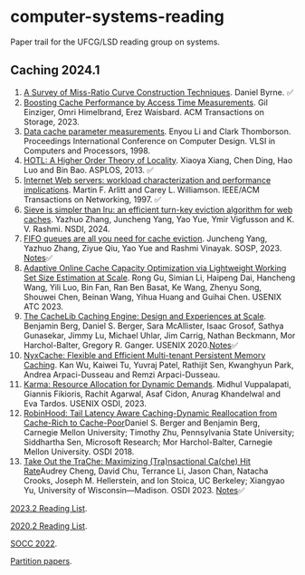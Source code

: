 # computer-systems-reading

Paper trail for the UFCG/LSD reading group on systems.

## Caching 2024.1

1. [A Survey of Miss-Ratio Curve Construction Techniques](https://arxiv.org/pdf/1804.01972.pdf). Daniel Byrne. ✅
2. [Boosting Cache Performance by Access Time Measurements](https://dl.acm.org/doi/full/10.1145/3572778). Gil Einziger, Omri Himelbrand, Erez Waisbard. ACM Transactions on Storage, 2023.
3. [Data cache parameter measurements](https://ieeexplore.ieee.org/document/727077). Enyou Li and Clark Thomborson. Proceedings International Conference on Computer Design. VLSI in Computers and Processors, 1998. 
4. [HOTL: A Higher Order Theory of Locality](https://www.cs.rochester.edu/~cding/dpal/files/Xiang+_ASPLOS13.pdf). Xiaoya Xiang, Chen Ding, Hao Luo and Bin Bao. ASPLOS, 2013. ✅
5. [Internet Web servers: workload characterization and performance implications](https://ieeexplore.ieee.org/stamp/stamp.jsp?tp=&arnumber=649565). Martin F. Arlitt and Carey L. Williamson. IEEE/ACM Transactions on Networking, 1997. ✅
6. [Sieve is simpler than lru: an efficient turn-key eviction algorithm for web caches](https://www.pdl.cmu.edu/PDL-FTP/Storage/nsdi24-SIEVE.pdf). Yazhuo Zhang, Juncheng Yang, Yao Yue, Ymir Vigfusson and K. V. Rashmi. NSDI, 2024.
7. [FIFO queues are all you need for cache eviction](https://dl.acm.org/doi/pdf/10.1145/3600006.3613147). Juncheng Yang, Yazhuo Zhang, Ziyue Qiu, Yao Yue and Rashmi Vinayak. SOSP, 2023. [Notes](notes-caching-2024.1/fifo-queues-are-all-you-need.md)✅
8. [Adaptive Online Cache Capacity Optimization via Lightweight Working Set Size Estimation at Scale](https://www.usenix.org/system/files/atc23-gu.pdf). Rong Gu, Simian Li, Haipeng Dai, Hancheng Wang, Yili Luo, Bin Fan, Ran Ben Basat, Ke Wang, Zhenyu Song, Shouwei Chen, Beinan Wang, Yihua Huang and Guihai Chen. USENIX ATC 2023.
9. [The CacheLib Caching Engine: Design and Experiences at Scale](https://www.usenix.org/system/files/osdi20-berg.pdf). Benjamin Berg, Daniel S. Berger, Sara McAllister, Isaac Grosof, Sathya Gunasekar, Jimmy Lu, Michael Uhlar, Jim Carrig, Nathan Beckmann, Mor Harchol-Balter, Gregory R. Ganger. USENIX 2020.[Notes](notes-caching-2024.1/cachelib.md)✅
10. [NyxCache: Flexible and Efficient Multi-tenant Persistent Memory Caching](https://www.usenix.org/system/files/fast22-wu.pdf). Kan Wu, Kaiwei Tu, Yuvraj Patel, Rathijit Sen, Kwanghyun Park, Andrea Arpaci-Dusseau and Remzi Arpaci-Dusseau.
11. [Karma: Resource Allocation for Dynamic Demands](https://arxiv.org/pdf/2305.17222.pdf). Midhul Vuppalapati, Giannis Fikioris, Rachit Agarwal, Asaf Cidon, Anurag Khandelwal and Eva Tardos. USENIX OSDI, 2023.
12. [RobinHood: Tail Latency Aware Caching-Dynamic Reallocation from Cache-Rich to Cache-Poor](https://www.usenix.org/system/files/osdi18-berger.pdf)Daniel S. Berger and Benjamin Berg, Carnegie Mellon University; Timothy Zhu, Pennsylvania State University; Siddhartha Sen, Microsoft Research; Mor Harchol-Balter, Carnegie Mellon University. OSDI 2018.
13. [Take Out the TraChe: Maximizing (Tra)nsactional Ca(che) Hit Rate](https://www.usenix.org/system/files/osdi23-cheng.pdf)Audrey Cheng, David Chu, Terrance Li, Jason Chan, Natacha Crooks, Joseph M. Hellerstein, and Ion Stoica, UC Berkeley; Xiangyao Yu, University of Wisconsin—Madison. OSDI 2023. [Notes](notes-caching-2024.1/take-out-the-trache.md)✅


[2023.2 Reading List](previous-papers/papers-23-2.md).

[2020.2 Reading List](previous-papers/papers-20-2.md).

[SOCC 2022](previous-papers/socc-22.md).

[Partition papers](partition-papers/partition.md).
